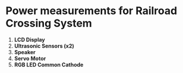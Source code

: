 # Power measurements for Railroad Crossing System

1. __LCD Display__
2. __Ultrasonic Sensors (x2)__
3. __Speaker__
4. __Servo Motor__
5. __RGB LED Common Cathode__
